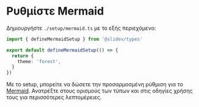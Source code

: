 # Ρυθμίστε Mermaid

<Environment type="client" />

Δημιουργήστε `./setup/mermaid.ts` με το εξής περιεχόμενο:

```ts
import { defineMermaidSetup } from '@slidev/types'

export default defineMermaidSetup(() => {
  return {
    theme: 'forest',
  }
})
```

Με το setup, μπορείτε να δώσετε την προσαρμοσμένη ρύθμιση για το [Mermaid](https://mermaid-js.github.io/). Ανατρέξτε στους ορισμούς των τύπων και στις οδηγίες χρήσης τους για περισσότερες λεπτομέρειες.

